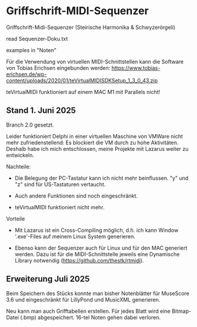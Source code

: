 # Griffschrift-MIDI-Sequenzer
Griffschrift-Midi-Sequenzer (Steirische Harmonika &amp; Schwyzerörgeli)

read Sequenzer-Doku.txt

examples in "Noten"

Für die Verwendung von virtuellen MIDI-Schnittstellen kann die Software von Tobias Erichsen eingebunden werden:
https://www.tobias-erichsen.de/wp-content/uploads/2020/01/teVirtualMIDISDKSetup_1_3_0_43.zip

teVirtualMIDI funktioniert auf einem MAC M1 mit Parallels nicht!

Stand 1. Juni 2025
------------------

Branch 2.0 gesetzt.

Leider funktioniert Delphi in einer virtuellen Maschine von VMWare nicht mehr zufriedenstellend: Es blockiert die VM durch zu hohe Aktivitäten.
Deshalb habe ich mich entschlossen, meine Projekte mit Lazarus weiter zu entwickeln.

Nachteile:

- Die Belegung der PC-Tastatur kann ich nicht mehr beinflussen. "y" und "z" sind für US-Tastaturen vertaucht.

- Auch andere Funktionen sind noch eingeschränkt.

- teVirtualMIDI funktioniert nicht mehr.


Vorteile

- Mit Lazarus ist ein Cross-Compiling möglich, d.h. ich kann Window '.exe'-Files auf meinem Linux System generieren.

- Ebenso kann der Sequenzer auch für Linux und für den MAC generiert werden. Dazu ist für die MIDI-Schnittstelle jeweils
eine Dynamische Library notwendig (https://github.com/thestk/rtmidi).

Erweiterung Juli 2025
---------------------

Beim Speichern des Stücks konnte man bisher Notenblätter für MuseScore 3.6 und eingeschränkt
für LillyPond und MusicXML generieren.

Neu kann man auch Grifftabellen erstellen. Für jedes Blatt wird eine Bitmap-Datei (.bmp) abgespeichert. 16-tel Noten gehen
dabei verloren.
